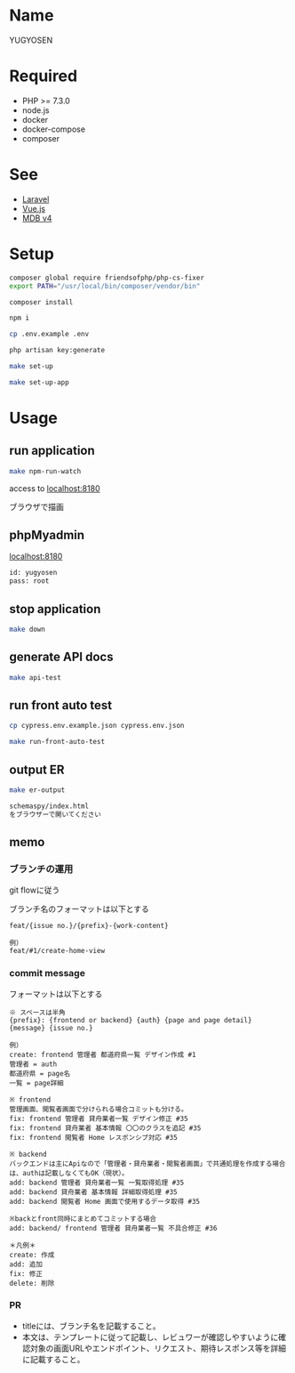 # Name

 YUGYOSEN

# Required
- PHP >= 7.3.0
- node.js
- docker
- docker-compose
- composer

# See
- [Laravel](https://laravel.com/)
- [Vue.js](https://jp.vuejs.org/index.html)
- [MDB v4](https://mdbootstrap.com/)


# Setup
```bash
composer global require friendsofphp/php-cs-fixer
export PATH="/usr/local/bin/composer/vendor/bin"
```

```bash
composer install
```

```bash
npm i
```

```bash
cp .env.example .env
```

```bash
php artisan key:generate
```

```bash
make set-up
```

```bash
make set-up-app
```

# Usage

## run application
```bash
make npm-run-watch
```

access to [localhost:8180](localhost:8180)

ブラウザで描画

## phpMyadmin
[localhost:8180](localhost:8180)
```bash
id: yugyosen
pass: root
```

## stop application
```bash
make down
```

## generate API docs
```bash
make api-test
```

## run front auto test
```bash
cp cypress.env.example.json cypress.env.json

make run-front-auto-test
```

## output ER
```bash
make er-output

schemaspy/index.html
をブラウザーで開いてください
```

## memo
### ブランチの運用
git flowに従う

ブランチ名のフォーマットは以下とする
```
feat/{issue no.}/{prefix}-{work-content}

例）
feat/#1/create-home-view
```

### commit message
フォーマットは以下とする

```
※ スペースは半角
{prefix}: {frontend or backend} {auth} {page and page detail} {message} {issue no.}

例）
create: frontend 管理者 都道府県一覧 デザイン作成 #1
管理者 = auth
都道府県 = page名
一覧 = page詳細

※ frontend
管理画面、閲覧者画面で分けられる場合コミットも分ける。
fix: frontend 管理者 貸舟業者一覧 デザイン修正 #35
fix: frontend 貸舟業者 基本情報 〇〇のクラスを追記 #35
fix: frontend 閲覧者 Home レスポンシブ対応 #35

※ backend
バックエンドは主にApiなので「管理者・貸舟業者・閲覧者画面」で共通処理を作成する場合は、authは記載しなくてもOK（現状）。
add: backend 管理者 貸舟業者一覧 一覧取得処理 #35
add: backend 貸舟業者 基本情報 詳細取得処理 #35
add: backend 閲覧者 Home 画面で使用するデータ取得 #35

※backとfront同時にまとめてコミットする場合
add: backend/ frontend 管理者 貸舟業者一覧 不具合修正 #36

＊凡例＊
create: 作成
add: 追加
fix: 修正
delete: 削除
```

### PR
- titleには、ブランチ名を記載すること。
- 本文は、テンプレートに従って記載し、レビュワーが確認しやすいように確認対象の画面URLやエンドポイント、リクエスト、期待レスポンス等を詳細に記載すること。
